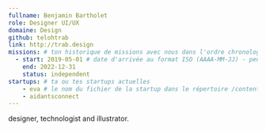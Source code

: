 ```yaml
---
fullname: Benjamin Bartholet
role: Designer UI/UX
domaine: Design
github: telohtrab
link: http://trab.design
missions: # ton historique de missions avec nous dans l'ordre chronologique. Remplis déjà la première pour commencer !
  - start: 2019-05-01 # date d'arrivée au format ISO (AAAA-MM-JJ) - pense à bien garder les '' !
    end: 2022-12-31
    status: independent
startups: # ta ou tes startups actuelles
    - eva # le nom du fichier de la startup dans le répertoire /content/_startups/ sans l'extension .md
    - aidantsconnect
---
```


designer, technologist and illustrator.

